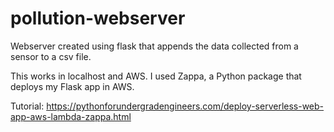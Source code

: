 # pollution-webserver
Webserver created using flask that appends the data collected from a sensor to a csv file.

This works in localhost and AWS. I used Zappa, a Python package that deploys my Flask app in AWS. 

Tutorial: https://pythonforundergradengineers.com/deploy-serverless-web-app-aws-lambda-zappa.html

